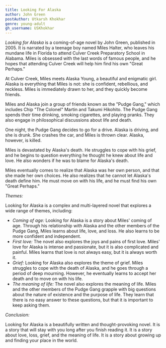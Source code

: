 ```yaml
---
title: Looking For Alaska
author: John Green
postAuthor: Utkarsh Khokhar
genre: young-adult
gh_username: USKhokhar
---
```


*Looking for Alaska* is a coming-of-age novel by John Green, published in 2005. It is narrated by a teenage boy named Miles Halter, who leaves his mundane life in Florida to attend Culver Creek Preparatory School in Alabama. Miles is obsessed with the last words of famous people, and he hopes that attending Culver Creek will help him find his own "Great Perhaps."

At Culver Creek, Miles meets Alaska Young, a beautiful and enigmatic girl. Alaska is everything that Miles is not: she is confident, rebellious, and reckless. Miles is immediately drawn to her, and they quickly become friends.

Miles and Alaska join a group of friends known as the "Pudge Gang," which includes Chip "The Colonel" Martin and Takumi Hikohito. The Pudge Gang spends their time drinking, smoking cigarettes, and playing pranks. They also engage in philosophical discussions about life and death.

One night, the Pudge Gang decides to go for a drive. Alaska is driving, and she is drunk. She crashes the car, and Miles is thrown clear. Alaska, however, is killed.

Miles is devastated by Alaska's death. He struggles to cope with his grief, and he begins to question everything he thought he knew about life and love. He also wonders if he was to blame for Alaska's death.

Miles eventually comes to realize that Alaska was her own person, and that she made her own choices. He also realizes that he cannot let Alaska's death define him. He must move on with his life, and he must find his own "Great Perhaps."

*Themes:*

Looking for Alaska is a complex and multi-layered novel that explores a wide range of themes, including:

* *Coming of age:* Looking for Alaska is a story about Miles' coming of age. Through his relationship with Alaska and the other members of the Pudge Gang, Miles learns about life, love, and loss. He also learns to be more confident and independent.
* *First love:* The novel also explores the joys and pains of first love. Miles' love for Alaska is intense and passionate, but it is also complicated and painful. Miles learns that love is not always easy, but it is always worth it.
* *Grief:* Looking for Alaska also explores the theme of grief. Miles struggles to cope with the death of Alaska, and he goes through a period of deep mourning. However, he eventually learns to accept her death and to move on with his life.
* *The meaning of life:* The novel also explores the meaning of life. Miles and the other members of the Pudge Gang grapple with big questions about the nature of existence and the purpose of life. They learn that there is no easy answer to these questions, but that it is important to keep asking them.

*Conclusion:*

Looking for Alaska is a beautifully written and thought-provoking novel. It is a story that will stay with you long after you finish reading it. It is a story about love, loss, grief, and the meaning of life. It is a story about growing up and finding your place in the world.